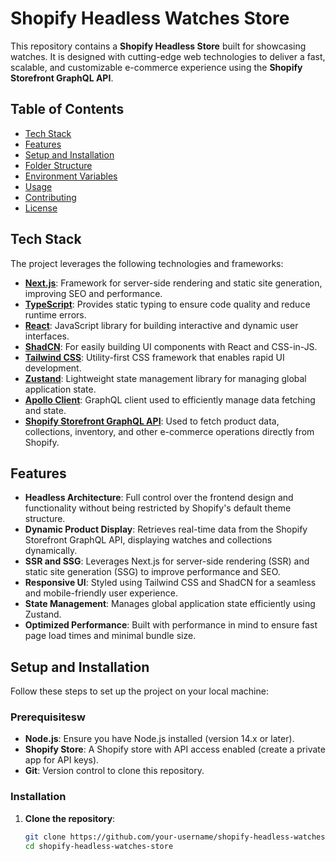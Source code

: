 # Shopify Headless Watches Store

This repository contains a **Shopify Headless Store** built for showcasing watches. It is designed with cutting-edge web technologies to deliver a fast, scalable, and customizable e-commerce experience using the **Shopify Storefront GraphQL API**.

## Table of Contents

- [Tech Stack](#tech-stack)
- [Features](#features)
- [Setup and Installation](#setup-and-installation)
- [Folder Structure](#folder-structure)
- [Environment Variables](#environment-variables)
- [Usage](#usage)
- [Contributing](#contributing)
- [License](#license)

## Tech Stack

The project leverages the following technologies and frameworks:

- **[Next.js](https://nextjs.org/)**: Framework for server-side rendering and static site generation, improving SEO and performance.
- **[TypeScript](https://www.typescriptlang.org/)**: Provides static typing to ensure code quality and reduce runtime errors.
- **[React](https://reactjs.org/)**: JavaScript library for building interactive and dynamic user interfaces.
- **[ShadCN](https://shadcn.dev/)**: For easily building UI components with React and CSS-in-JS.
- **[Tailwind CSS](https://tailwindcss.com/)**: Utility-first CSS framework that enables rapid UI development.
- **[Zustand](https://zustand-demo.pmnd.rs/)**: Lightweight state management library for managing global application state.
- **[Apollo Client](https://www.apollographql.com/docs/react/)**: GraphQL client used to efficiently manage data fetching and state.
- **[Shopify Storefront GraphQL API](https://shopify.dev/docs/storefront-api)**: Used to fetch product data, collections, inventory, and other e-commerce operations directly from Shopify.

## Features

- **Headless Architecture**: Full control over the frontend design and functionality without being restricted by Shopify's default theme structure.
- **Dynamic Product Display**: Retrieves real-time data from the Shopify Storefront GraphQL API, displaying watches and collections dynamically.
- **SSR and SSG**: Leverages Next.js for server-side rendering (SSR) and static site generation (SSG) to improve performance and SEO.
- **Responsive UI**: Styled using Tailwind CSS and ShadCN for a seamless and mobile-friendly user experience.
- **State Management**: Manages global application state efficiently using Zustand.
- **Optimized Performance**: Built with performance in mind to ensure fast page load times and minimal bundle size.

## Setup and Installation

Follow these steps to set up the project on your local machine:

### Prerequisitesw

- **Node.js**: Ensure you have Node.js installed (version 14.x or later).
- **Shopify Store**: A Shopify store with API access enabled (create a private app for API keys).
- **Git**: Version control to clone this repository.

### Installation

1. **Clone the repository**:

   ```bash
   git clone https://github.com/your-username/shopify-headless-watches-store.git
   cd shopify-headless-watches-store
